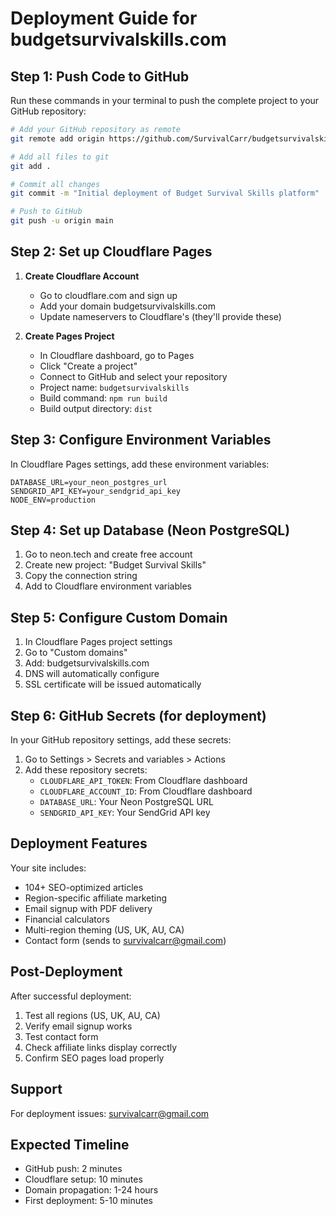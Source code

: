 # Deployment Guide for budgetsurvivalskills.com

## Step 1: Push Code to GitHub

Run these commands in your terminal to push the complete project to your GitHub repository:

```bash
# Add your GitHub repository as remote
git remote add origin https://github.com/SurvivalCarr/budgetsurvivalskills.git

# Add all files to git
git add .

# Commit all changes
git commit -m "Initial deployment of Budget Survival Skills platform"

# Push to GitHub
git push -u origin main
```

## Step 2: Set up Cloudflare Pages

1. **Create Cloudflare Account**
   - Go to cloudflare.com and sign up
   - Add your domain budgetsurvivalskills.com
   - Update nameservers to Cloudflare's (they'll provide these)

2. **Create Pages Project**
   - In Cloudflare dashboard, go to Pages
   - Click "Create a project"
   - Connect to GitHub and select your repository
   - Project name: `budgetsurvivalskills`
   - Build command: `npm run build`
   - Build output directory: `dist`

## Step 3: Configure Environment Variables

In Cloudflare Pages settings, add these environment variables:

```
DATABASE_URL=your_neon_postgres_url
SENDGRID_API_KEY=your_sendgrid_api_key
NODE_ENV=production
```

## Step 4: Set up Database (Neon PostgreSQL)

1. Go to neon.tech and create free account
2. Create new project: "Budget Survival Skills"
3. Copy the connection string
4. Add to Cloudflare environment variables

## Step 5: Configure Custom Domain

1. In Cloudflare Pages project settings
2. Go to "Custom domains"
3. Add: budgetsurvivalskills.com
4. DNS will automatically configure
5. SSL certificate will be issued automatically

## Step 6: GitHub Secrets (for deployment)

In your GitHub repository settings, add these secrets:

1. Go to Settings > Secrets and variables > Actions
2. Add these repository secrets:
   - `CLOUDFLARE_API_TOKEN`: From Cloudflare dashboard
   - `CLOUDFLARE_ACCOUNT_ID`: From Cloudflare dashboard
   - `DATABASE_URL`: Your Neon PostgreSQL URL
   - `SENDGRID_API_KEY`: Your SendGrid API key

## Deployment Features

Your site includes:
- 104+ SEO-optimized articles
- Region-specific affiliate marketing
- Email signup with PDF delivery
- Financial calculators
- Multi-region theming (US, UK, AU, CA)
- Contact form (sends to survivalcarr@gmail.com)

## Post-Deployment

After successful deployment:
1. Test all regions (US, UK, AU, CA)
2. Verify email signup works
3. Test contact form
4. Check affiliate links display correctly
5. Confirm SEO pages load properly

## Support

For deployment issues: survivalcarr@gmail.com

## Expected Timeline

- GitHub push: 2 minutes
- Cloudflare setup: 10 minutes  
- Domain propagation: 1-24 hours
- First deployment: 5-10 minutes